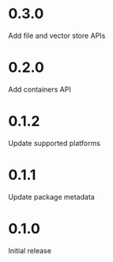 # 0.3.0

Add file and vector store APIs

# 0.2.0

Add containers API

# 0.1.2

Update supported platforms

# 0.1.1

Update package metadata

# 0.1.0

Initial release

